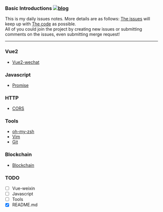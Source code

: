 ### Basic Introductions  [![blog](https://avatars3.githubusercontent.com/u/17020223?s=18&v=4)](https://eyea.github.io/)

This is my daily issues notes. More details are as follows:
[The issues](https://github.com/eyea/DailyIssues/issues) will keep up with [The code](https://github.com/eyea/DailyIssues) as possible.<br>
All of you could join the project by creating new issues or submitting comments on the issues, even submitting merge request!<br>


---

### Vue2
- [Vue2-wechat](https://github.com/eyea/vue-wechat)

### Javascript
 - [Promise](https://github.com/eyea/DailyIssues/issues/3)

### HTTP
- [CORS](https://github.com/eyea/DailyIssues/issues/5)

### Tools
- [oh-my-zsh](https://github.com/eyea/DailyIssues/issues/2)
- [Vim](https://github.com/eyea/DailyIssues/issues/1)
- [Git](https://github.com/eyea/DailyIssues/issues/4)

### Blockchain
- [Blockchain](https://github.com/eyea/DailyIssues/issues/8)

### TODO
- [ ] Vue-weixin
- [ ] Javascript
- [ ] Tools
- [x] README.md
